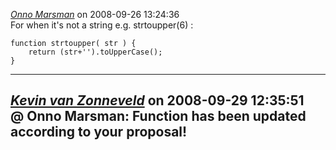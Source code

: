 *[Onno Marsman]()* on 2008-09-26 13:24:36  
For when it's not a string e.g. strtoupper(6) :

```
function strtoupper( str ) {
    return (str+'').toUpperCase();
}
```
---------------------------------------
*[Kevin van Zonneveld](http://kevin.vanzonneveld.net)* on 2008-09-29 12:35:51  
@ Onno Marsman: Function has been updated according to your proposal!
---------------------------------------

